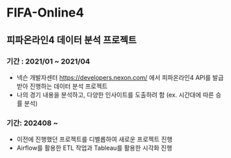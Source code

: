 # FIFA-Online4

## 피파온라인4 데이터 분석 프로젝트

### 기간 : 2021/01 ~ 2021/04

- 넥슨 개발자센터 https://developers.nexon.com/ 에서 피파온라인4 API를 발급 받아 진행하는 데이터 분석 프로젝트
- 나의 경기 내용을 분석하고, 다양한 인사이트를 도출하려 함 (ex. 시간대에 따른 승률 분석)

### 기간: 202408 ~

- 이전에 진행했던 프로젝트를 디벨롭하여 새로운 프로젝트 진행
- Airflow를 활용한 ETL 작업과 Tableau를 활용한 시각화 진행
